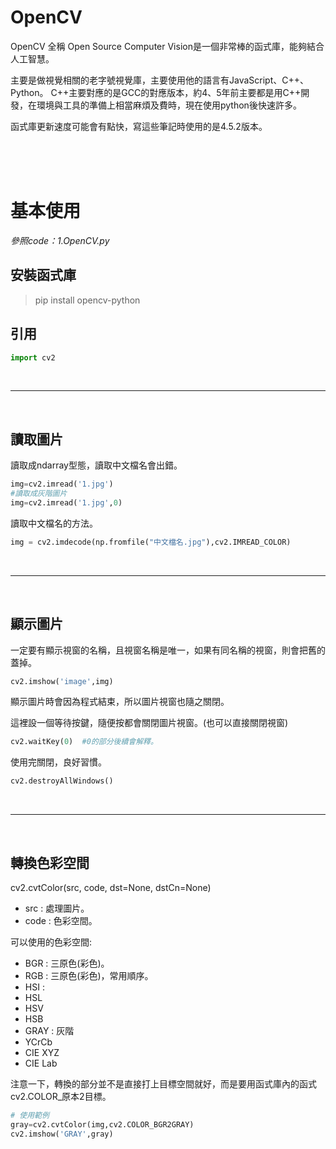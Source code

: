 # OpenCV

OpenCV 全稱 Open Source Computer Vision是一個非常棒的函式庫，能夠結合人工智慧。

主要是做視覺相關的老字號視覺庫，主要使用他的語言有JavaScript、C++、Python。
C++主要對應的是GCC的對應版本，約4、5年前主要都是用C++開發，在環境與工具的準備上相當麻煩及費時，現在使用python後快速許多。

函式庫更新速度可能會有點快，寫這些筆記時使用的是4.5.2版本。

<br/>
<br/>
<br/>

# 基本使用

_參照code：1.OpenCV.py_

## 安裝函式庫
> pip install opencv-python


## 引用

```python
import cv2
```

<br/>

---

<br/>

## 讀取圖片
讀取成ndarray型態，讀取中文檔名會出錯。
```python
img=cv2.imread('1.jpg')
#讀取成灰階圖片
img=cv2.imread('1.jpg',0)
```

讀取中文檔名的方法。

```python
img = cv2.imdecode(np.fromfile("中文檔名.jpg"),cv2.IMREAD_COLOR)
```

<br/>

---

<br/>

## 顯示圖片

一定要有顯示視窗的名稱，且視窗名稱是唯一，如果有同名稱的視窗，則會把舊的蓋掉。
```python
cv2.imshow('image',img) 
```

顯示圖片時會因為程式結束，所以圖片視窗也隨之關閉。

這裡設一個等待按鍵，隨便按都會關閉圖片視窗。(也可以直接關閉視窗)
```python
cv2.waitKey(0)  #0的部分後續會解釋。
```

使用完關閉，良好習慣。
```python
cv2.destroyAllWindows()
```


<br/>

---

<br/>


## 轉換色彩空間

cv2.cvtColor(src, code, dst=None, dstCn=None)

+ src : 處理圖片。
+ code : 色彩空間。

可以使用的色彩空間:

+ BGR : 三原色(彩色)。
+ RGB : 三原色(彩色)，常用順序。
+ HSI : 
+ HSL
+ HSV
+ HSB
+ GRAY : 灰階
+ YCrCb
+ CIE XYZ
+ CIE Lab

注意一下，轉換的部分並不是直接打上目標空間就好，而是要用函式庫內的函式cv2.COLOR_原本2目標。

```python
# 使用範例
gray=cv2.cvtColor(img,cv2.COLOR_BGR2GRAY)
cv2.imshow('GRAY',gray)
```